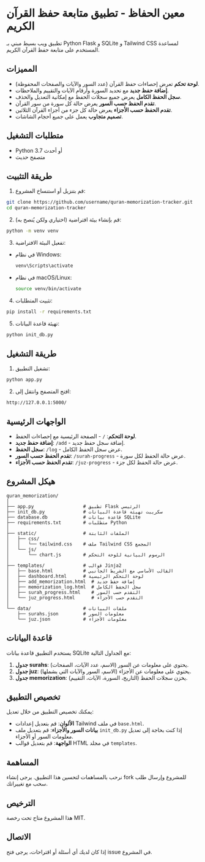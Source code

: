 # معين الحفاظ - تطبيق متابعة حفظ القرآن الكريم

تطبيق ويب بسيط مبني بـ Python Flask و SQLite و Tailwind CSS لمساعدة المستخدم على متابعة حفظ القرآن الكريم.

## المميزات

- **لوحة تحكم** تعرض إحصاءات حفظ القرآن (عدد السور والآيات والصفحات المحفوظة).
- **إضافة حفظ جديد** مع تحديد السورة وأرقام الآيات والتقييم والملاحظات.
- **سجل الحفظ الكامل** يعرض جميع سجلات الحفظ مع إمكانية التعديل والحذف.
- **تقدم الحفظ حسب السور** يعرض حالة كل سورة من سور القرآن.
- **تقدم الحفظ حسب الأجزاء** يعرض حالة كل جزء من أجزاء القرآن الثلاثين.
- **تصميم متجاوب** يعمل على جميع أحجام الشاشات.

## متطلبات التشغيل

- Python 3.7 أو أحدث
- متصفح حديث

## طريقة التثبيت

1. قم بتنزيل أو استنساخ المشروع:

```bash
git clone https://github.com/username/quran-memorization-tracker.git
cd quran-memorization-tracker
```

2. قم بإنشاء بيئة افتراضية (اختياري ولكن يُنصح به):

```bash
python -m venv venv
```

3. تفعيل البيئة الافتراضية:

- في نظام Windows:
  ```bash
  venv\Scripts\activate
  ```

- في نظام macOS/Linux:
  ```bash
  source venv/bin/activate
  ```

4. تثبيت المتطلبات:

```bash
pip install -r requirements.txt
```

5. تهيئة قاعدة البيانات:

```bash
python init_db.py
```

## طريقة التشغيل

1. تشغيل التطبيق:

```bash
python app.py
```

2. افتح المتصفح وانتقل إلى:

```
http://127.0.0.1:5000/
```

## الواجهات الرئيسية

- **لوحة التحكم**: `/` - الصفحة الرئيسية مع إحصاءات الحفظ.
- **إضافة حفظ جديد**: `/add` - إضافة سجل حفظ جديد.
- **سجل الحفظ**: `/log` - عرض سجل الحفظ الكامل.
- **تقدم الحفظ حسب السور**: `/surah-progress` - عرض حالة الحفظ لكل سورة.
- **تقدم الحفظ حسب الأجزاء**: `/juz-progress` - عرض حالة الحفظ لكل جزء.

## هيكل المشروع

```
quran_memorization/
│
├── app.py                  # تطبيق Flask الرئيسي
├── init_db.py              # سكريبت تهيئة قاعدة البيانات
├── database.db             # قاعدة بيانات SQLite
├── requirements.txt        # متطلبات Python
│
├── static/                 # الملفات الثابتة
│   ├── css/
│   │   └── tailwind.css    # ملف Tailwind CSS المجمع
│   └── js/
│       └── chart.js        # الرسوم البيانية للوحة التحكم
│
├── templates/              # قوالب Jinja2
│   ├── base.html           # القالب الأساسي مع الشريط الجانبي
│   ├── dashboard.html      # لوحة التحكم الرئيسية
│   ├── add_memorization.html  # إضافة حفظ جديد
│   ├── memorization_log.html  # سجل الحفظ الكامل
│   ├── surah_progress.html    # التقدم حسب السور
│   └── juz_progress.html      # التقدم حسب الأجزاء
│
└── data/                   # ملفات البيانات
    ├── surahs.json         # معلومات السور
    └── juz.json            # معلومات الأجزاء
```

## قاعدة البيانات

يستخدم التطبيق قاعدة بيانات SQLite مع الجداول التالية:

1. **جدول surahs**: يحتوي على معلومات عن السور (الاسم، عدد الآيات، الصفحات).
2. **جدول juz**: يحتوي على معلومات عن الأجزاء (الاسم، السور والآيات التي يشملها).
3. **جدول memorization**: يخزن سجلات الحفظ (التاريخ، السورة، الآيات، التقييم).

## تخصيص التطبيق

يمكنك تخصيص التطبيق من خلال تعديل:

- **الألوان**: قم بتعديل إعدادات Tailwind في ملف `base.html`.
- **بيانات السور والأجزاء**: قم بتعديل ملف `init_db.py` إذا كنت بحاجة إلى تعديل معلومات السور أو الأجزاء.
- **الواجهة**: قم بتعديل قوالب HTML في مجلد `templates`.

## المساهمة

نرحب بالمساهمات لتحسين هذا التطبيق. يرجى إنشاء fork للمشروع وإرسال طلب سحب مع تغييراتك.

## الترخيص

هذا المشروع متاح تحت رخصة MIT.

## الاتصال

إذا كان لديك أي أسئلة أو اقتراحات، يرجى فتح issue في المشروع.